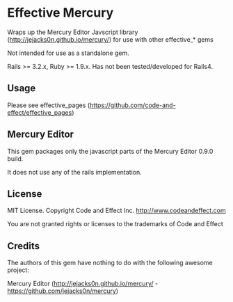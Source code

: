 # Effective Mercury

Wraps up the Mercury Editor Javscript library (http://jejacks0n.github.io/mercury/) for use with other effective_* gems

Not intended for use as a standalone gem.

Rails >= 3.2.x, Ruby >= 1.9.x.  Has not been tested/developed for Rails4.

## Usage

Please see effective_pages (https://github.com/code-and-effect/effective_pages)

## Mercury Editor

This gem packages only the javascript parts of the Mercury Editor 0.9.0 build.

It does not use any of the rails implementation.


## License

MIT License.  Copyright Code and Effect Inc. http://www.codeandeffect.com

You are not granted rights or licenses to the trademarks of Code and Effect

## Credits

The authors of this gem have nothing to do with the following awesome project:

Mercury Editor (http://jejacks0n.github.io/mercury/ - https://github.com/jejacks0n/mercury)
